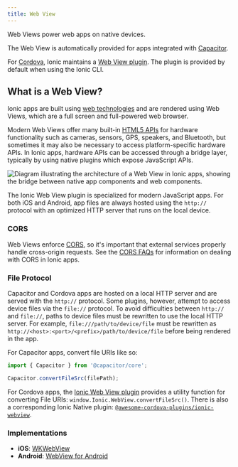 ```yaml
---
title: Web View
---
```


<head>
  <title>Capacitor Web View for iOS and Android Apps - Ionic Framework</title>
  <meta
    name="description"
    content="What is a Web View? Web Views are a full screen and full-powered web browser. Read to learn more about Capacitor Web View on Ionic Framework apps."
  />
</head>

Web Views power web apps on native devices.

The Web View is automatically provided for apps integrated with [Capacitor](../reference/glossary.md#capacitor).

For [Cordova](../reference/glossary.md#cordova), Ionic maintains a <a href="https://github.com/ionic-team/cordova-plugin-ionic-webview" target="_blank">Web View plugin</a>. The plugin is provided by default when using the Ionic CLI.

## What is a Web View?

Ionic apps are built using [web technologies](../reference/glossary.md#web-standards) and are rendered using Web Views, which are a full screen and full-powered web browser.

Modern Web Views offer many built-in <a href="https://whatwebcando.today" target="_blank">HTML5 APIs</a> for hardware functionality such as cameras, sensors, GPS, speakers, and Bluetooth, but sometimes it may also be necessary to access platform-specific hardware APIs. In Ionic apps, hardware APIs can be accessed through a bridge layer, typically by using native plugins which expose JavaScript APIs.

![Diagram illustrating the architecture of a Web View in Ionic apps, showing the bridge between native app components and web components.](/img/building/webview-architecture.png 'Web View Architecture Diagram')

The Ionic Web View plugin is specialized for modern JavaScript apps. For both iOS and Android, app files are always hosted using the `http://` protocol with an optimized HTTP server that runs on the local device.

### CORS

Web Views enforce [CORS](../reference/glossary.md#cors), so it's important that external services properly handle cross-origin requests. See the [CORS FAQs](../troubleshooting/cors.md) for information on dealing with CORS in Ionic apps.

### File Protocol

Capacitor and Cordova apps are hosted on a local HTTP server and are served with the `http://` protocol. Some plugins, however, attempt to access device files via the `file://` protocol. To avoid difficulties between `http://` and `file://`, paths to device files must be rewritten to use the local HTTP server. For example, `file:///path/to/device/file` must be rewritten as `http://<host>:<port>/<prefix>/path/to/device/file` before being rendered in the app.

For Capacitor apps, convert file URIs like so:

```javascript
import { Capacitor } from '@capacitor/core';

Capacitor.convertFileSrc(filePath);
```

For Cordova apps, the [Ionic Web View plugin](https://github.com/ionic-team/cordova-plugin-ionic-webview) provides a utility function for converting File URIs: `window.Ionic.WebView.convertFileSrc()`. There is also a corresponding Ionic Native plugin: [`@awesome-cordova-plugins/ionic-webview`](/docs/v5/native/ionic-webview).

### Implementations

- **iOS**: <a href="https://developer.apple.com/documentation/webkit/wkwebview" target="_blank">WKWebView</a>
- **Android**: <a href="https://developer.android.com/reference/android/webkit/WebView" target="_blank">WebView for Android</a>
